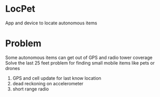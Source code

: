 # LocPet
App and device to locate autonomous items
# Problem
Some autonomous items can get out of GPS and radio tower coverage
Solve the last 25 feet problem for finding small mobile items like pets or drones
1. GPS and cell update for last know location
2. dead reckoning on accelerometer
3. short range radio 

